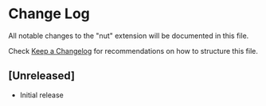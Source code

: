 # Change Log

All notable changes to the "nut" extension will be documented in this file.

Check [Keep a Changelog](http://keepachangelog.com/) for recommendations on how to structure this file.

## [Unreleased]

- Initial release